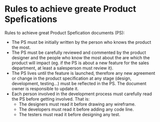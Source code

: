# Rules to achieve greate Product Spefications

Rules to achieve great Product Spefication documents (PS):
- The PS must be initially written by the person who knows the product the most.
- The PS must be carefully reviewed and commented by the product designer and the people who know the most about the are which the product will impact (eg. if the PS is about a new feature for the sales department, at least a salesperson must review it).
- The PS lives until the feature is launched, therefore any new agreement or change in the product specification at any stage (design, development, testing...) must be reflected in the PS. The document owner is responsible to update it.
- Each person involved in the development process must carefully read the PS before getting involved. That is:
   - The designers must read it before drawing any wireframe.
   - The developers must read it before adding any code line.
   - The testers must read it before designing any test.
